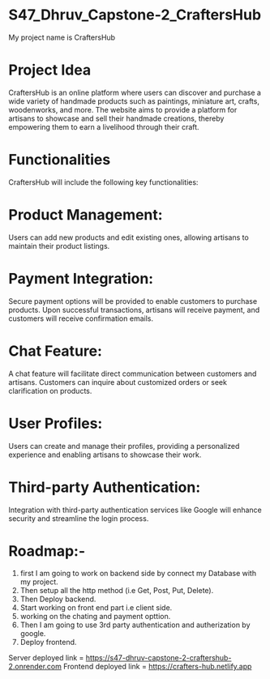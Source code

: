 # S47_Dhruv_Capstone-2_CraftersHub
My project name is CraftersHub
# Project Idea
CraftersHub is an online platform where users can discover and purchase a wide variety of handmade products such as paintings, miniature art, crafts, woodenworks, and more. The website aims to provide a platform for artisans to showcase and sell their handmade creations, thereby empowering them to earn a livelihood through their craft.

# Functionalities
CraftersHub will include the following key functionalities:
# Product Management: 
Users can add new products and edit existing ones, allowing artisans to maintain their product listings.
# Payment Integration: 
Secure payment options will be provided to enable customers to purchase products. Upon successful transactions, artisans will receive payment, and customers will receive confirmation emails.
# Chat Feature:
A chat feature will facilitate direct communication between customers and artisans. Customers can inquire about customized orders or seek clarification on products.
# User Profiles: 
Users can create and manage their profiles, providing a personalized experience and enabling artisans to showcase their work.
# Third-party Authentication: 
Integration with third-party authentication services like Google will enhance security and streamline the login process.

# Roadmap:-
1. first I am going to work on backend side by connect my Database with my project.
2. Then setup all the http method (i.e Get, Post, Put, Delete).
3. Then Deploy backend.
4. Start working on front end part i.e client side.
5. working on the chating and payment opttion.
5. Then I am going to use 3rd party authentication and autherization by google.
6. Deploy frontend.



Server deployed link = https://s47-dhruv-capstone-2-craftershub-2.onrender.com
Frontend deployed link = https://crafters-hub.netlify.app